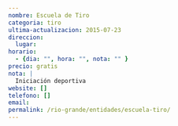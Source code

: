 ```yaml
---
nombre: Escuela de Tiro
categoria: tiro
ultima-actualizacion: 2015-07-23
direccion: 
  lugar: 
horario: 
  - {dia: "", hora: "", nota: "" }
precio: gratis
nota: | 
  Iniciación deportiva
website: []
telefono: []
email: 
permalink: /rio-grande/entidades/escuela-tiro/
---
```


